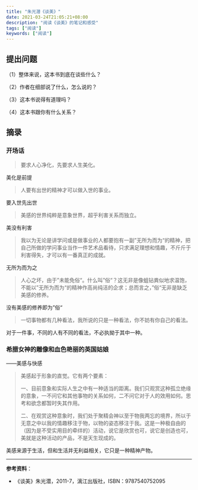 ```yaml
---
title: "朱光潜《谈美》"
date: 2021-03-24T21:05:21+08:00
description: "阅读《谈美》的笔记和感受"
tags: ["阅读"]
keywords: ["阅读"]
---
```


## 提出问题

（1）整体来说，这本书到底在谈些什么？



（2）作者在细部说了什么，怎么说的？



（3）这本书说得有道理吗？



（4）这本书跟你有什么关系？




## 摘录

### 开场话

> 要求人心净化，先要求人生美化。

美化是前提

> 人要有出世的精神才可以做入世的事业。

要入世先出世

> 美感的世界纯粹是意象世界，超乎利害关系而独立。

美没有利害

> 我以为无论是讲学问或是做事业的人都要抱有一副”无所为而为“的精神，把自己所做的学问事业当作一件艺术品看待，只求满足理想和情趣，不斤斤于利害得失，才可以有一番真正的成就。

无所为而为之

> 人心之坏，由于”未能免俗“。什么叫”俗“？这无非是像蛆钻粪似地求温饱，不能以”无所为而为“的精神作高尚纯洁的企求；总而言之，”俗“无非是缺乏美感的修养。

没有美感的修养即为”俗“

> 一切事物都有几种看法，我所说的只是一种看法，你不妨有你自己的看法。

对于一件事，不同的人有不同的看法，不必执拗于其中一种。

### 希腊女神的雕像和血色艳丽的英国姑娘

——美感与快感

> 美感起于形象的直觉。它有两个要素：
>
> 一、目前意象和实际人生之中有一种适当的距离。我们只观赏这种孤立绝缘的意象，一不问它和其他事物的关系如何，二不问它对于人的效用如何。思考和欲念都暂时失其作用。
>
> 二、在观赏这种意象时，我们处于聚精会神以至于物我两忘的境界，所以于无意之中以我的情趣移注于物，以物的姿态移注于我。这是一种极自由的（因为是不受实用目的牵绊的）活动，说它是欣赏也可，说它是创造也可，美就是这种活动的产品，不是天生现成的。

美感来源于生活，但和生活并无利益相关，它只是一种精神产物。

---

**参考资料**：

- 《谈美》朱光潜，2011-7，漓江出版社，ISBN：9787540752095
